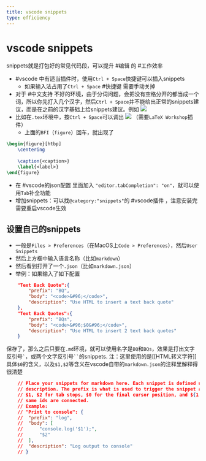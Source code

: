 ```yaml
---
title: vscode snippets
type: efficiency
---
```


# vscode snippets
snippets就是打包好的常见代码段，可以提升 #编辑 的 #工作效率
- #vscode 中有适当插件时，使用`Ctrl + Space`快捷键可以插入snippets
  - 如果输入法占用了`Ctrl + Space` #快捷键 需要手动关掉
- 对于 #中文支持 不好的环境，由于分词问题，会把没有空格分开的都当成一个词，所以你先打入几个汉字，然后`Ctrl + Space`并不能给出正常的snippets建议，而是在之前的汉字基础上给snippets建议。例如
![](chinese-issue.png)
- 比如在`.tex`环境中，按`Ctrl + Space`可以调出
![](tex-snippets.png)
（需要`LaTeX Workshop`插件）
  - 上面的`BFI`（`figure`）回车，就出现了
```latex
\begin{figure}[htbp]
    \centering
    
    \caption{<caption>}
    \label{<label>}
\end{figure}
```

- 在 #vscode的json配置 里面加入 `"editor.tabCompletion": "on"`，就可以使用`Tab`补全功能
- 增加snippets：可以找`@category:"snippets"`的 #vscode插件 ，注意安装完需要重启vscode生效
## 设置自己的snippets
- 一般是`Files > Preferences`（在MacOS上`Code > Preferences`），然后`User Snippets`
- 然后上方框中输入语言名称（比如`markdown`）
- 然后看到打开了一个`.json`（比如`markdown.json`）
- 举例：如果输入了如下配置
```json
	"Text Back Quote":{
		"prefix": "BQ",
		"body": "<code>&#96;</code>",
		"description": "Use HTML to insert a text back quote"
	},
	"Text Back Quotes":{
		"prefix": "BQs",
		"body": "<code>&#96;$0&#96;</code>",
		"description": "Use HTML to insert 2 text back quotes"
	}
```
保存了，那么之后只要在`.md`环境，就可以使用名字是`BQ`和`BQs`，效果是打出文字反引号<code>&#96;</code>，或两个文字反引号<code>&#96;&#96;</code>的snippets.
注：这里使用的是[[HTML转义字符]]
具体`$0`的含义，以及`$1,$2`等含义在vscode自带的`markdown.json`的注释里解释得很清楚
```json
	// Place your snippets for markdown here. Each snippet is defined under a snippet name and has a prefix, body and 
	// description. The prefix is what is used to trigger the snippet and the body will be expanded and inserted. Possible variables are:
	// $1, $2 for tab stops, $0 for the final cursor position, and ${1:label}, ${2:another} for placeholders. Placeholders with the 
	// same ids are connected.
	// Example:
	// "Print to console": {
	// 	"prefix": "log",
	// 	"body": [
	// 		"console.log('$1');",
	// 		"$2"
	// 	],
	// 	"description": "Log output to console"
	// }
```
